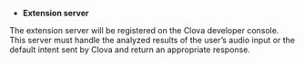 ﻿* **Extension server**

The extension server will be registered on the Clova developer console. This server must handle the analyzed results of the user’s audio input or the default intent sent by Clova and return an appropriate response.

